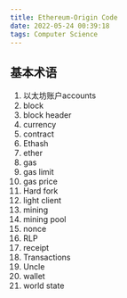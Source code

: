 ```yaml
---
title: Ethereum-Origin Code
date: 2022-05-24 00:39:18
tags: Computer Science
---
```

## 基本术语
1. 以太坊账户accounts
2. block
3. block header
4. currency
5. contract
6. Ethash
7. ether
8. gas
9. gas limit
10. gas price
11. Hard fork
12. light client
13. mining
14. mining pool
15. nonce
16. RLP
17. receipt
18. Transactions
19. Uncle
20. wallet
21. world state
